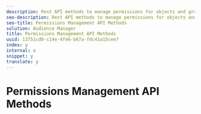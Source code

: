 ```yaml
---
description: Rest API methods to manage permissions for objects and groups.
seo-description: Rest API methods to manage permissions for objects and groups.
seo-title: Permissions Management API Methods
solution: Audience Manager
title: Permissions Management API Methods
uuid: 13751cd0-c14e-4fe6-b67a-fdc41a15cee7
index: y
internal: n
snippet: y
translate: y
---
```


# Permissions Management API Methods

